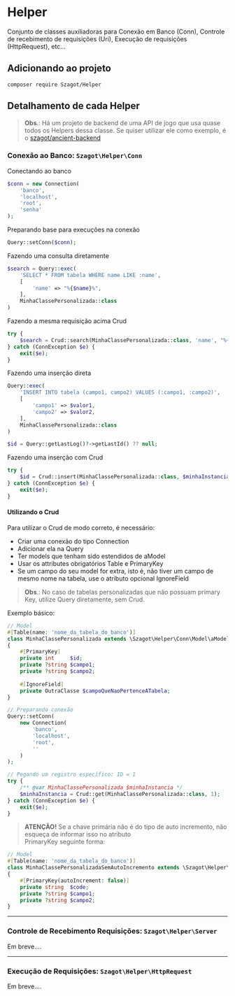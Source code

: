 # Helper

Conjunto de classes auxiliadoras para Conexão em Banco (Conn), Controle de recebimento de requisições (Uri), Execução de
requisições (HttpRequest), etc...

## Adicionando ao projeto

```shell
composer require Szagot/Helper
```

## Detalhamento de cada Helper

> **Obs**.: Há um projeto de backend de uma API de jogo que usa quase todos os Helpers dessa classe. Se quiser utilizar
> ele como exemplo, é o [szagot/ancient-backend](https://github.com/szagot/ancient-backend)

### Conexão ao Banco: `Szagot\Helper\Conn`

Conectando ao banco

```php
$conn = new Connection(
    'banco',
    'localhost',
    'root',
    'senha'
);
```

Preparando base para execuções na conexão

```php
Query::setConn($conn);
```

Fazendo uma consulta diretamente

```php
$search = Query::exec(
    'SELECT * FROM tabela WHERE name LIKE :name',
    [
        'name' => "%{$name}%",
    ],
    MinhaClassePersonalizada::class
)
```

Fazendo a mesma requisição acima Crud

```php
try {
    $search = Crud::search(MinhaClassePersonalizada::class, 'name', "%{$name}%");
} catch (ConnException $e) {
    exit($e);
}
```

Fazendo uma inserção direta

```php
Query::exec(
    'INSERT INTO tabela (campo1, campo2) VALUES (:campo1, :campo2)',
    [
        'campo1' => $valor1,
        'campo2' => $valor2,
    ],
    MinhaClassePersonalizada::class
)

$id = Query::getLastLog()?->getLastId() ?? null;
```

Fazendo uma inserção com Crud

```php
try {
    $id = Crud::insert(MinhaClassePersonalizada::class, $minhaInstancia);
} catch (ConnException $e) {
    exit($e);
}
```

#### Utilizando o Crud

Para utilizar o Crud de modo correto, é necessário:

* Criar uma conexão do tipo Connection
* Adicionar ela na Query
* Ter models que tenham sido estendidos de aModel
* Usar os attributes obrigatórios Table e PrimaryKey
* Se um campo do seu model for extra, isto é, não tiver um campo de mesmo nome na tabela, use o atributo opcional
  IgnoreField

> **Obs**.: No caso de tabelas personalizadas que não possuam primary Key, utilize Query diretamente, sem Crud.

Exemplo básico:

```php
// Model
#[Table(name: 'nome_da_tabela_do_banco')]
class MinhaClassePersonalizada extends \Szagot\Helper\Conn\Model\aModel
{
    #[PrimaryKey]
    private int     $id;
    private ?string $campo1;
    private ?string $campo2;
    
    #[IgnoreField]
    private OutraClasse $campoQueNaoPertenceATabela;
}

// Preparando conexão
Query::setConn(
    new Connection(
        'banco',
        'localhost',
        'root',
        ''
    )
);

// Pegando um registro específico: ID = 1
try {
    /** @var MinhaClassePersonalizada $minhaInstancia */
    $minhaInstancia = Crud::get(MinhaClassePersonalizada::class, 1);
} catch (ConnException $e) {
    exit($e);
}
```

> **ATENÇÃO!** Se a chave primária não é do tipo de auto incremento, não esqueça de informar isso no atributo  
> PrimaryKey seguinte forma:

```php
// Model
#[Table(name: 'nome_da_tabela_do_banco')]
class MinhaClassePersonalizadaSemAutoIncremento extends \Szagot\Helper\Conn\Model\aModel
{
    #[PrimaryKey(autoIncrement: false)]
    private string  $code;
    private ?string $campo1;
    private ?string $campo2;
}
```

---

### Controle de Recebimento Requisições: `Szagot\Helper\Server`

Em breve....

---

### Execução de Requisições: `Szagot\Helper\HttpRequest`

Em breve....